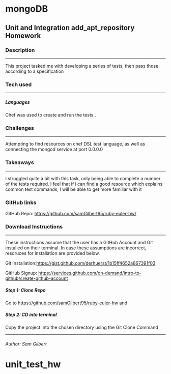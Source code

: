 # mongoDB

## Unit and Integration add_apt_repository Homework


### Description
---
This project tasked me with developing a series of tests, then pass those according to a specification
### Tech used
---
##### Languages
Chef was used to create and run the tests..

### Challenges
---
Attempting to find resources on chef DSL test language, as well as connecting the mongod service at port 0.0.0.0

### Takeaways
---
I struggled quite a bit with this task, only being able to complete a number of the tests required. I feel that if i can find a good resource which explains common test commands, I will be able to get more familiar with it

### GitHub links
GitHub Repo: <https://github.com/samGilbert95/ruby-euler-hw/>


### Download Instructions
----
These instructions assume that the user has a GitHub Account and Git installed on their terminal. In case these assumptions are incorrect, resoruces for installation are provided below.

Git Installation:<https://gist.github.com/derhuerst/1b15ff4652a867391f03>

GitHub Signup: <https://services.github.com/on-demand/intro-to-github/create-github-account>

##### Step 1: Clone Repo
Go to <https://github.com/samGilbert95/ruby-euler-hw> and
##### Step 2:	CD into terminal
Copy the project into the chosen directory using the Git Clone Command

---
###### Author:	Sam Gilbert


# unit_test_hw
